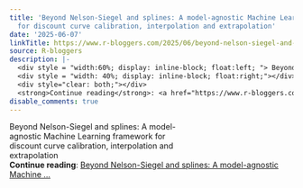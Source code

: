 ```yaml
---
title: 'Beyond Nelson-Siegel and splines: A model-agnostic Machine Learning framework
  for discount curve calibration, interpolation and extrapolation'
date: '2025-06-07'
linkTitle: https://www.r-bloggers.com/2025/06/beyond-nelson-siegel-and-splines-a-model-agnostic-machine-learning-framework-for-discount-curve-calibration-interpolation-and-extrapolation/
source: R-bloggers
description: |-
  <div style = "width:60%; display: inline-block; float:left; "> Beyond Nelson-Siegel and splines: A model-agnostic Machine Learning framework for discount curve calibration, interpolation and extrapolation</div>
  <div style = "width: 40%; display: inline-block; float:right;"></div>
  <div style="clear: both;"></div>
  <strong>Continue reading</strong>: <a href="https://www.r-bloggers.com/2025/06/beyond-nelson-siegel-and-splines-a-model-agnostic-machine-learning-framework-for-discount-curve-calibration-interpolation-and-extrapolation/">Beyond Nelson-Siegel and splines: A model-agnostic Machine ...
disable_comments: true
---
```

<div style = "width:60%; display: inline-block; float:left; "> Beyond Nelson-Siegel and splines: A model-agnostic Machine Learning framework for discount curve calibration, interpolation and extrapolation</div>
<div style = "width: 40%; display: inline-block; float:right;"></div>
<div style="clear: both;"></div>
<strong>Continue reading</strong>: <a href="https://www.r-bloggers.com/2025/06/beyond-nelson-siegel-and-splines-a-model-agnostic-machine-learning-framework-for-discount-curve-calibration-interpolation-and-extrapolation/">Beyond Nelson-Siegel and splines: A model-agnostic Machine ...